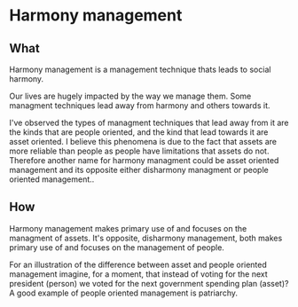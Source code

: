 # Harmony management

## What
Harmony management is a management technique thats leads to social harmony.

Our lives are hugely impacted by the way we manage them. Some managment techniques lead away from harmony and others towards it.

I've observed the types of managment techniques that lead away from it are the kinds that are people oriented, and the kind that lead towards it are asset oriented. I believe this phenomena is due to the fact that assets are more reliable than people as people have limitations that assets do not. Therefore another name for harmony managment could be asset oriented management and its opposite either disharmony managment or people oriented management..

## How
Harmony management makes primary use of and focuses on the managment of assets. It's opposite, disharmony management, both makes primary use of and focuses on the management of people. 

For an illustration of the difference between asset and people oriented management imagine, for a moment, that instead of voting for the next president (person) we voted for the next government spending plan (asset)? A good example of people oriented management is patriarchy.
